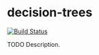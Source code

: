 # decision-trees

[![Build Status](https://travis-ci.org/ocramz/decision-trees.png)](https://travis-ci.org/ocramz/decision-trees)

TODO Description.
